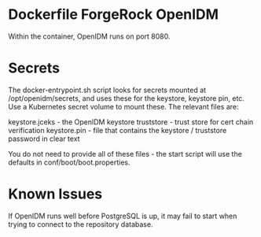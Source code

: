 # Dockerfile ForgeRock OpenIDM

Within the container, OpenIDM runs on port 8080.

# Secrets 

The docker-entrypoint.sh script looks for secrets mounted at /opt/openidm/secrets, and uses these
for the keystore, keystore pin, etc. Use a Kubernetes secret volume to mount these. The relevant files are:

keystore.jceks - the OpenIDM keystore
truststore  - trust store for cert chain verification 
keystore.pin - file that contains the keystore / truststore password in clear text

You do not need to provide all of these files - the start script will use the defaults 
in conf/boot/boot.properties.

# Known Issues

If OpenIDM runs well before PostgreSQL is up, it may fail to start when trying 
to connect to the repository database. 

